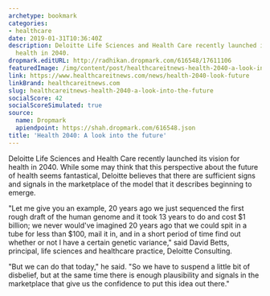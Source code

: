 ```yaml
---
archetype: bookmark
categories:
- healthcare
date: 2019-01-31T10:36:40Z
description: Deloitte Life Sciences and Health Care recently launched its vision for
  health in 2040.
dropmark.editURL: http://radhikan.dropmark.com/616548/17611106
featuredImage: /img/content/post/healthcareitnews-health-2040-a-look-into-the-future.jpg
link: https://www.healthcareitnews.com/news/health-2040-look-future
linkBrand: healthcareitnews.com
slug: healthcareitnews-health-2040-a-look-into-the-future
socialScore: 42
socialScoreSimulated: true
source:
  name: Dropmark
  apiendpoint: https://shah.dropmark.com/616548.json
title: 'Health 2040: A look into the future'
---
```

Deloitte Life Sciences and Health Care recently launched its vision for health in 2040. While some may think that this perspective about the future of health seems fantastical, Deloitte believes that there are sufficient signs and signals in the marketplace of the model that it describes beginning to emerge.

"Let me give you an example, 20 years ago we just sequenced the first rough draft of the human genome and it took 13 years to do and cost $1 billion; we never would've imagined 20 years ago that we could spit in a tube for less than $100, mail it in, and in a short period of time find out whether or not I have a certain genetic variance," said David Betts, principal, life sciences and healthcare practice, Deloitte Consulting.

"But we can do that today," he said. "So we have to suspend a little bit of disbelief, but at the same time there is enough plausibility and signals in the marketplace that give us the confidence to put this idea out there."

